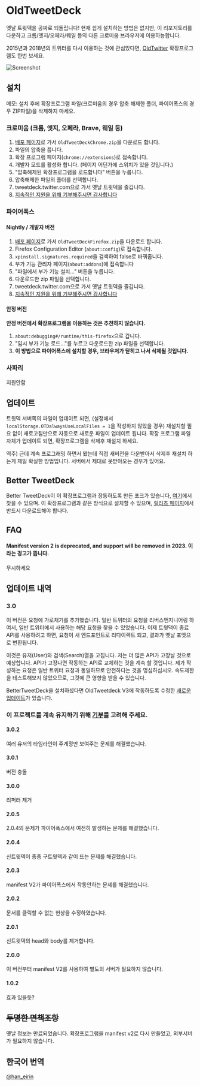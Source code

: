 # OldTweetDeck
옛날 트윗덱을 공짜로 되돌립니다!
현재 쉽게 설치하는 방법은 없지만, 이 리포지토리를 다운하고 크롬/엣지/오페라/웨일 등의 다른 크로미움 브라우저에 이용하능합니다.
  
2015년과 2018년의 트위터를 다시 이용하는 것에 관심있다면, [OldTwitter](https://github.com/dimdenGD/OldTwitter) 확장프로그램도 한번 보세요.  
  
![Screenshot](https://lune.dimden.dev/9713d947d56.png)  

## 설치
메모: 설치 후에 확장프로그램 파일(크로미움의 경우 압축 해제한 폴더, 파이어폭스의 경우 ZIP파일)을 삭제하지 마세요.
### 크로미움 (크롬, 엣지, 오페라, Brave, 웨일 등) 
1. [배포 페이지](https://github.com/dimdenGD/OldTweetDeck/releases)로 가서 `OldTweetDeckChrome.zip`을 다운로드 합니다.
2. 파일의 압축을 풉니다.
3. 확장 프로그램 페이지(``chrome://extensions``)로 접속합니다.
4. 개발자 모드를 활성화 합니다. (페이지 어딘가에 스위치가 있을 것입니다.)
5. "압축해제된 확장프로그램을 로드합니다" 버튼을 누릅니다.
6. 압축해제한 파일의 폴더를 선택합니다.
7. tweetdeck.twitter.com으로 가서 옛날 트윗덱을 즐깁니다.
8. [지속적인 지원을 위해 기부해주시면 감사합니다](https://www.patreon.com/dimdendev)

### 파이어폭스
#### Nightly / 개발자 버전
1. [배포 페이지](https://github.com/dimdenGD/OldTweetDeck/releases)로 가서 `OldTweetDeckFirefox.zip`을 다운로드 합니다.
2. Firefox Configuration Editor (`about:config`)로 접속합니다.
3. `xpinstall.signatures.required`을 검색하여 false로 바꿔줍니다.
4. 부가 기능 관리자 페이지(``about:addons``)에 접속합니다
5. "파일에서 부가 기능 설치..." 버튼을 누릅니다.
6. 다운로드한 zip 파일을 선택합니다.
7. tweetdeck.twitter.com으로 가서 옛날 트윗덱을 즐깁니다.
8. [지속적인 지원을 위해 기부해주시면 감사합니다](https://www.patreon.com/dimdendev)

#### 안정 버전
**안정 버전에서 확장프로그램을 이용하는 것은 추천하지 않습니다.**
1. `about:debugging#/runtime/this-firefox`으로 갑니다.
2. "임시 부가 기능 로드..."를 누르고 다운로드한 zip 파일을 선택합니다.
3. **이 방법으로 파이어폭스에 설치할 경우, 브라우저가 닫히고 나서 삭제될 것입니다.**

### 사파리
지원안함

## 업데이트
트윗덱 서버쪽의 파일이 업데이트 되면, (설정에서 `localStorage.OTDalwaysUseLocalFiles = 1`을 작성하지 않았을 경우) 재설치할 필요 없이 새로고침만으로 자동으로 새로운 파일이 업데이트 됩니다.
확장 프로그램 파일 자체가 업데이트 되면, 확장프로그램을 삭제후 재설치 하세요.

역주) 근데 계속 프로그래밍 하면서 봤는데 직접 새버전을 다운받아서 삭제후 재설치 하는게 제일 확실한 방법입니다.
서버에서 제대로 못받아오는 경우가 있어요.

## Better TweetDeck
Better TweetDeck이 이 확장프로그램과 장동하도록 만든 포크가 있습니다, [여기](https://github.com/dimdenGD/BetterTweetDeck/)에서 찾을 수 있으며. 이 확장프로그램과 같은 방식으로 설치할 수 있으며, [릴리즈 페이지](https://github.com/dimdenGD/BetterTweetDeck/releases)에서 반드시 다운로드해야 합나다.  
 
## FAQ
#### Manifest version 2 is deprecated, and support will be removed in 2023. 이라는 경고가 뜹니다.
무시하세요

## 업데이트 내역
### 3.0
이 버전은 요청에 가로채기를 추가했습니다. 일반 트위터의 요청을 리버스앤지니어링 하여서, 일반 트위터에서 사용하는 해당 요청을 찾을 수 있었습니다. 이제 트윗댁이 종료 API를 사용하려고 하면, 요청이 새 엔드포인트로 리다이렉트 되고, 결과가 옛날 포멧으로 변환됩니다.

이것은 유저(User)와 검색(Search)열을 고칩니다. 저는 더 많은 API가 고장날 것으로 예상합니다. API가 고장나면 작동하는 API로 교체하는 것을 계속 할 것입니다. 제가 작성하는 요청은 일반 트위터 요청과 동일하므로 안전하다는 것을 명심하십시오. 속도제한을 테스트해보지 않았으므로, 그것에 큰 영향을 받을 수 있습니다.

BetterTweetDeck을 설치하셨다면 OldTweetdeck V3에 작동하도록 수정한 [새로운 업데이트](https://github.com/dimdenGD/BetterTweetDeck/releases/tag/v4.11.1)가 있습니다.

### 이 프로젝트를 계속 유지하기 위해 [기부](https://dimden.dev/donate/)를 고려해 주세요.
#### 3.0.2
여러 유저의 타임라인이 주계정만 보여주는 문제를 해결했습니다.
#### 3.0.1
버전 충돌
#### 3.0.0
리퍼러 제거
#### 2.0.5
2.0.4의 문제가 파이어폭스에서 여전히 발생하는 문제를 해결했습니다.
#### 2.0.4
신트윗덱이 종종 구트윗덱과 같이 뜨는 문제를 해결했습니다.
#### 2.0.3
manifest V2가 파이어폭스에서 작동안하는 문제를 해결했습니다.
#### 2.0.2
문서를 클릭할 수 없는 현상을 수정하였습니다.
#### 2.0.1
신트윗덱의 head와 body를 제거합니다.
#### 2.0.0
이 버전부터 manifest V2를 사용하여 별도의 서버가 필요하지 않습니다.
#### 1.0.2
효과 있을듯?

## ~~투명한 면책조항~~
옛날 정보는 만료되었습니다.
확장프로그램을 manifest v2로 다시 만들었고, 외부서버가 필요하지 않습니다.

## 한국어 번역
[@han_eirin](https://twitter.com/han_eirin)